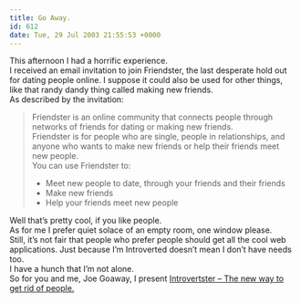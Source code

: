 ```yaml
---
title: Go Away.
id: 612
date: Tue, 29 Jul 2003 21:55:53 +0000
---
```


This afternoon I had a horrific experience.  
 I received an email invitation to join Friendster, the last desperate hold out for dating people online. I suppose it could also be used for other things, like that randy dandy thing called making new friends.  
 As described by the invitation:

> Friendster is an online community that connects people through networks of friends for dating or making new friends.  
>  Friendster is for people who are single, people in relationships, and  
>  anyone who wants to make new friends or help their friends meet new people.  
>  You can use Friendster to:  
>  * Meet new people to date, through your friends and their friends  
>  * Make new friends  
>  * Help your friends meet new people

Well that’s pretty cool, if you like people.  
 As for me I prefer quiet solace of an empty room, one window please.  
 Still, it’s not fair that people who prefer people should get all the cool web applications. Just because I’m Introverted doesn’t mean I don’t have needs too.  
 I have a hunch that I’m not alone.  
 So for you and me, Joe Goaway, I present [Introvertster – The new way to get rid of people.](http://www.gregstorey.com/airbag/introvertster)


